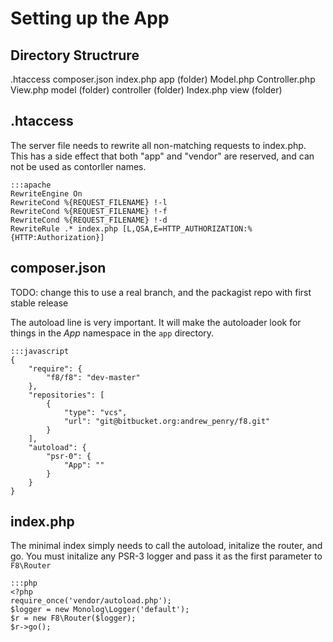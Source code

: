 # Setting up the App

## Directory Structrure

.htaccess
composer.json
index.php
app (folder)
    Model.php
    Controller.php
    View.php
    model (folder)
    controller (folder)
        Index.php
    view (folder)

## .htaccess

The server file needs to rewrite all non-matching requests to index.php. This has a side effect that both "app" and "vendor" are reserved, and can not be used as contorller names.

    :::apache
    RewriteEngine On
    RewriteCond %{REQUEST_FILENAME} !-l
    RewriteCond %{REQUEST_FILENAME} !-f
    RewriteCond %{REQUEST_FILENAME} !-d
    RewriteRule .* index.php [L,QSA,E=HTTP_AUTHORIZATION:%{HTTP:Authorization}]


## composer.json

TODO: change this to use a real branch, and the packagist repo with first stable release

The autoload line is very important. It will make the autoloader look for things in the *App* namespace in the `app` directory.

    :::javascript
    {
        "require": {
            "f8/f8": "dev-master"
        },
        "repositories": [
            {
                "type": "vcs",
                "url": "git@bitbucket.org:andrew_penry/f8.git"
            }
        ],
        "autoload": {
            "psr-0": {
                "App": ""
            }
        }
    }


## index.php

The minimal index simply needs to call the autoload, initalize the router, and go. You must initalize any PSR-3 logger and pass it as the first parameter to `F8\Router`

    :::php
    <?php
    require_once('vendor/autoload.php');
    $logger = new Monolog\Logger('default');
    $r = new F8\Router($logger);
    $r->go();

